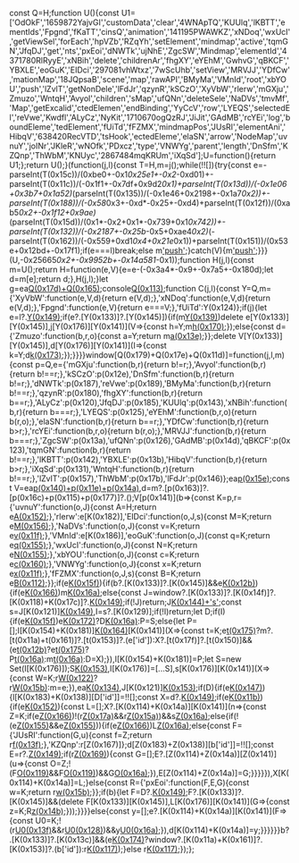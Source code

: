 const Q=H;function U(){const U1=['OdOkF','1659872YajvGI','customData','clear','4WNApTQ','KUUlq','lKBTT','ementIds','Fpgnd','fKaTT','cinsQ','animation','141195PWAWKZ','xNDoq','wxUcI','getViewSel','forEach','hpVZb','RZqYh','setElement','mindmap','active','tqmGN','JfqDJ','get','nts','pxEoi','dNWTk','ujNhE','ZgcSW','Mindmap','elementId','4371780RlRyyE','xNBih','delete','childrenAr','fhgXY','eYEhM','GwhvG','qBKCF','YBXLE','eoGuK','EIDci','297081vhWtxz','7wScUhb','setView','MRVJJ','YDfCw','mationMap','18JQpsaB','scene','map','rawAPI','BMyMa','VMnId','root','xbYOU','push','lZvlT','getNonDele','lFdJr','qzynR','kSCzO','XyVbW','rlerw','mGXju','Zmuzo','WntqH','Avyol','children','sMap','ufQNn','deleteSele','NaDVs','tmvMf','Map','getExcalid','ctedElemen','endBinding','YyCcV','row','LYEQS','selectedEl','reVwe','Kwdfl','ALyCz','NyKit','1710670ogQzRJ','JiJit','GAdMB','rcYEi','log','boundEleme','tedElement','fUiTd','fFZMX','mindmapPos','JUsRI','elementAni','HibqV','638420RecVTD','tsHook','ectedEleme','elaSN','arrow','NodeMap','uvnuY','joINr','JKleR','wNOfk','PDxcz','type','VNWYg','parent','length','DnSfm','KZQnp','ThWbM','KNUyc','2867484mqKRUm','iXqSd'];U=function(){return U1;};return U();}(function(j,l){const T=H,m=j();while(!![]){try{const e=-parseInt(T(0x15c))/(0xbe0+-0x1*0x25e1+-0x2*-0xd01)+-parseInt(T(0x11c))/(-0x1f1+-0x7df+0x9d2*0x1)+parseInt(T(0x13d))/(-0x1e06+0x3b7+0x1a52)*(parseInt(T(0x135))/(-0x1e46+0x2198+-0x1a7*0x2))+-parseInt(T(0x188))/(-0x58*0x3+-0xd*-0x25+-0xd4)+parseInt(T(0x12f))/(0xab5*0x2+-0x1f12+0x9ae)*(parseInt(T(0x15d))/(0x1*-0x2+0x1*-0x739+0x1*0x742))+-parseInt(T(0x132))/(-0x2187+-0x25b*-0x5+0xae4*0x2)*(-parseInt(T(0x162))/(-0x559+0xd1*0x4+0x21e*0x1))+parseInt(T(0x151))/(0x53e+0x12bd+-0x17f1);if(e===l)break;else m['push'](m['shift']());}catch(V){m['push'](m['shift']());}}}(U,-0x25665*0x2+-0x9952b+-0x14a581*-0x1));function H(j,l){const m=U();return H=function(e,V){e=e-(-0x3a4*-0x9+-0x7a5+-0x180d);let d=m[e];return d;},H(j,l);}let g=ea[Q(0x17d)+Q(0x165)]();console[Q(0x113)](Q(0x179)+Q(0x17e)+Q(0x11d));function C(j,l){const Y=Q,m={'XyVbW':function(e,V,d){return e(V,d);},'xNDoq':function(e,V,d){return e(V,d);},'Fpgnd':function(e,V){return e===V;},'fUiTd':Y(0x124)};if(j){let e=l?.[Y(0x149)](j['id']);if(e?.[Y(0x133)]?.[Y(0x145)]){if(m[Y(0x139)](m[Y(0x116)],m[Y(0x116)]))delete e[Y(0x133)][Y(0x145)],j[Y(0x176)][Y(0x141)](V=>{const h=Y;m[h(0x170)](C,V,l);});else{const d={'Zmuzo':function(b,r,o){const a=Y;return m[a(0x13e)](b,r,o);}};delete V[Y(0x133)][Y(0x145)],d[Y(0x176)][Y(0x141)](I=>{const k=Y;d[k(0x173)](o,I,J);});}}}}window[Q(0x179)+Q(0x17e)+Q(0x11d)]=function(j,l,m){const p=Q,e={'mGXju':function(b,r){return b!=r;},'Avyol':function(b,r){return b!==r;},'kSCzO':p(0x12e),'DnSfm':function(b,r){return b!=r;},'dNWTk':p(0x187),'reVwe':p(0x189),'BMyMa':function(b,r){return b!==r;},'qzynR':p(0x180),'fhgXY':function(b,r){return b==r;},'ALyCz':p(0x120),'JfqDJ':p(0x185),'KUUlq':p(0x143),'xNBih':function(b,r){return b===r;},'LYEQS':p(0x125),'eYEhM':function(b,r,o){return b(r,o);},'elaSN':function(b,r){return b==r;},'YDfCw':function(b,r){return b>r;},'rcYEi':function(b,r,o){return b(r,o);},'MRVJJ':function(b,r){return b===r;},'ZgcSW':p(0x13a),'ufQNn':p(0x126),'GAdMB':p(0x14d),'qBKCF':p(0x123),'tqmGN':function(b,r){return b!==r;},'lKBTT':p(0x142),'YBXLE':p(0x13b),'HibqV':function(b,r){return b>r;},'iXqSd':p(0x131),'WntqH':function(b,r){return b!==r;},'lZvlT':p(0x157),'ThWbM':p(0x17b),'lFdJr':p(0x146)};ea[p(0x15e)](e[p(0x16d)]);const V=ea[p(0x140)+p(0x11e)+p(0x14a)](),d=m?.[p(0x163)]?.[p(0x16c)+p(0x115)+p(0x177)]?.();V[p(0x141)](b=>{const K=p,r={'uvnuY':function(o,J){const A=H;return e[A(0x152)](o,J);},'rlerw':e[K(0x182)],'EIDci':function(o,J,s){const M=K;return e[M(0x156)](o,J,s);},'NaDVs':function(o,J){const v=K;return e[v(0x11f)](o,J);},'VMnId':e[K(0x186)],'eoGuK':function(o,J){const q=K;return e[q(0x155)](o,J);},'wxUcI':function(o,J){const N=K;return e[N(0x155)](o,J);},'xbYOU':function(o,J){const c=K;return e[c(0x160)](o,J);},'VNWYg':function(o,J){const x=K;return e[x(0x11f)](o,J);},'fFZMX':function(o,J,s){const B=K;return e[B(0x112)](o,J,s);}};if(e[K(0x15f)](e[K(0x14e)],e[K(0x14e)])){if(b?.[K(0x133)]?.[K(0x145)]&&e[K(0x12b)](b['id'],b[K(0x133)][K(0x145)][K(0x168)])){if(e[K(0x166)](e[K(0x178)],e[K(0x178)]))m[K(0x16a)](e);else{const J=window?.[K(0x133)]?.[K(0x14f)]?.[K(0x118)+K(0x17c)]?.[K(0x149)](V[0x1a61+-0x2533+0xad2][K(0x133)][K(0x145)][K(0x168)]);if(!J)return;J[K(0x144)+'s'](j,d);const s=J[K(0x121)][K(0x149)](b['id']),I=s?.[K(0x129)];if(!I)return;let D;if(I){if(e[K(0x15f)](e[K(0x18a)],e[K(0x158)]))e[K(0x172)](b[K(0x17f)][K(0x150)],r['id'])?D[K(0x16a)](i):P=S;else{let P=[];I[K(0x154)+K(0x181)][K(0x164)](X=>d?.[K(0x149)](X['id']))[K(0x141)](X=>{const t=K;e[t(0x175)](e[t(0x16f)],e[t(0x16f)])?m?.[t(0x11a)+t(0x161)]?.[t(0x153)]?.(e['id']):X?.[t(0x17f)]?.[t(0x150)]&&(e[t(0x12b)](X[t(0x17f)][t(0x150)],s['id'])?e[t(0x175)](e[t(0x14c)],e[t(0x184)])?P[t(0x16a)](X):m[t(0x16a)](e):D=X);}),I[K(0x154)+K(0x181)]=P;let S=new Set(I[K(0x176)]);S[K(0x153)](s),I[K(0x176)]=[...S],s[K(0x176)][K(0x141)](X=>{const W=K;r[W(0x122)](r[W(0x171)],r[W(0x171)])?r[W(0x15b)](C,X,d):m=e;}),ea[K(0x134)](),J[K(0x121)][K(0x153)](s['id']);if(D){if(e[K(0x147)](e[K(0x137)],e[K(0x159)])){l[K(0x183)+K(0x138)][D['id']]=!![];const X=d?.[K(0x149)](I['id']);if(e[K(0x11b)](X?.[K(0x114)+K(0x14a)]?.[K(0x12a)],0x1a34*0x1+-0x3*0xaee+-0x34b*-0x2)){if(e[K(0x152)](e[K(0x130)],e[K(0x130)])){const L=[];X?.[K(0x114)+K(0x14a)][K(0x141)](n=>{const Z=K;if(e[Z(0x166)](e[Z(0x16e)],e[Z(0x16e)]))!(r[Z(0x17a)](d[Z(0x127)],r[Z(0x167)])&&r[Z(0x15a)](b['id'],r['id']))&&s[Z(0x16a)](I);else{if(!(e[Z(0x155)](n[Z(0x127)],e[Z(0x186)])&&e[Z(0x155)](n['id'],b['id']))){if(e[Z(0x166)](e[Z(0x148)],e[Z(0x136)]))L[Z(0x16a)](n);else{const F={'JUsRI':function(G,u){const f=Z;return r[f(0x13f)](G,u);},'KZQnp':r[Z(0x167)]};d[Z(0x183)+Z(0x138)][b['id']]=!![];const E=r?.[Z(0x149)](o['id']);if(r[Z(0x169)](E?.[Z(0x114)+Z(0x14a)]?.[Z(0x12a)],0xedb*-0x1+-0x15e*0xf+0x235d)){const G=[];E?.[Z(0x114)+Z(0x14a)][Z(0x141)](u=>{const O=Z;!(F[O(0x119)](u[O(0x127)],F[O(0x12c)])&&F[O(0x119)](u['id'],E['id']))&&G[O(0x16a)](u);}),E[Z(0x114)+Z(0x14a)]=G;}}}}}),X[K(0x114)+K(0x14a)]=L;}else{const R={'pxEoi':function(F,E,G){const w=K;return r[w(0x15b)](F,E,G);}};if(b){let F=D?.[K(0x149)](i['id']);F?.[K(0x133)]?.[K(0x145)]&&(delete F[K(0x133)][K(0x145)],L[K(0x176)][K(0x141)](G=>{const z=K;R[z(0x14b)](F,G,F);}));}}}}else{const y=[];e?.[K(0x114)+K(0x14a)][K(0x141)](F=>{const U0=K;!(r[U0(0x13f)](F[U0(0x127)],r[U0(0x167)])&&r[U0(0x128)](F['id'],y['id']))&&y[U0(0x16a)](F);}),d[K(0x114)+K(0x14a)]=y;}}}}}}b?.[K(0x133)]?.[K(0x13c)]&&(e[K(0x174)](e[K(0x16b)],e[K(0x12d)])?window?.[K(0x11a)+K(0x161)]?.[K(0x153)]?.(b['id']):r[K(0x117)](e,V,d));}else r[K(0x117)](e,V,d);});};